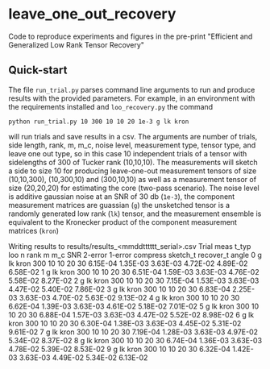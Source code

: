 # leave_one_out_recovery
Code to reproduce experiments and figures in the pre-print "Efficient and Generalized Low Rank Tensor Recovery"

## Quick-start
The file `run_trial.py` parses command line arguments to run and produce results with the provided parameters. For example, in an environment with the requirements installed and `loo_recovery.py` the command

``python run_trial.py 10 300 10 10 20 1e-3 g lk kron``

will run trials and save results in a csv. The arguments are number of trials, side length, rank, m, m_c, noise level, measurement type, tensor type, and leave one out type, so in this case 10 independent trials of a tensor with sidelengths of 300 of Tucker rank (10,10,10). The measurements will sketch a side to size 10 for producing leave-one-out measurement tensors of size (10,10,300), (10,300,10) and (300,10,10) as well as a measurement tensor of size (20,20,20) for estimating the core (two-pass scenario). The noise level is additive gaussian noise at an SNR of 30 db (`1e-3`), the component measurement matrices are guassian (`g`) the unsketched tensor is a randomly generated low rank (`lk`) tensor, and the measurement ensemble is equivalent to the Kronecker product of the component measurement matrices (`kron`)

Writing results to  results/results_<mmddtttttt_serial>.csv
Trial    meas    t_typ   loo     n       rank    m       m_c     SNR     2-error         1-error         compress        sketch_t        recover_t       angle
0       g       lk      kron    300      10      10      20      30      6.15E-04        1.35E-03       3.63E-03         4.72E-02        4.89E-02        6.58E-02
1       g       lk      kron    300      10      10      20      30      6.51E-04        1.59E-03       3.63E-03         4.76E-02        5.58E-02        8.27E-02
2       g       lk      kron    300      10      10      20      30      7.15E-04        1.53E-03       3.63E-03         4.47E-02        5.40E-02        7.86E-02
3       g       lk      kron    300      10      10      20      30      6.83E-04        2.25E-03       3.63E-03         4.70E-02        5.63E-02        9.13E-02
4       g       lk      kron    300      10      10      20      30      6.62E-04        1.39E-03       3.63E-03         4.61E-02        5.18E-02        7.01E-02
5       g       lk      kron    300      10      10      20      30      6.88E-04        1.57E-03       3.63E-03         4.47E-02        5.52E-02        8.98E-02
6       g       lk      kron    300      10      10      20      30      6.30E-04        1.38E-03       3.63E-03         4.45E-02        5.31E-02        9.61E-02
7       g       lk      kron    300      10      10      20      30      7.19E-04        1.28E-03       3.63E-03         4.97E-02        5.34E-02        8.37E-02
8       g       lk      kron    300      10      10      20      30      6.74E-04        1.36E-03       3.63E-03         4.78E-02        5.39E-02        8.53E-02
9       g       lk      kron    300      10      10      20      30      6.32E-04        1.42E-03       3.63E-03         4.49E-02        5.34E-02        6.13E-02
